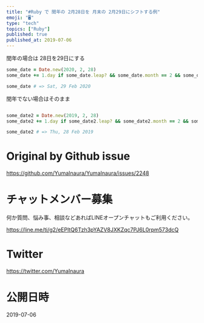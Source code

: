 ```yaml
---
title: "#Ruby で 閏年の 2月28日を 月末の 2月29日にシフトする例"
emoji: "🖥"
type: "tech"
topics: ["Ruby"]
published: true
published_at: 2019-07-06
---
```


閏年の場合は 28日を29日にする

```rb
some_date = Date.new(2020, 2, 28)
some_date += 1.day if some_date.leap? && some_date.month == 2 && some_date.day == 28

some_date # => Sat, 29 Feb 2020

```

閏年でない場合はそのまま

```rb

some_date2 = Date.new(2019, 2, 28)
some_date2 += 1.day if some_date2.leap? && some_date2.month == 2 && some_date2.day == 28

some_date2 # => Thu, 28 Feb 2019
```


# Original by Github issue

https://github.com/YumaInaura/YumaInaura/issues/2248








<!-- Update From Qiita API -->

# チャットメンバー募集


何か質問、悩み事、相談などあればLINEオープンチャットもご利用ください。

https://line.me/ti/g2/eEPltQ6Tzh3pYAZV8JXKZqc7PJ6L0rpm573dcQ





# Twitter


https://twitter.com/YumaInaura


<!-- Update From Qiita API -->



# 公開日時

2019-07-06
